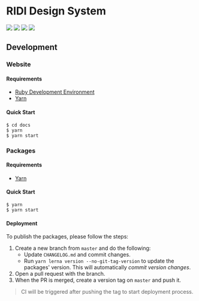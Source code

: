 # RIDI Design System

[![](https://img.shields.io/npm/v/@ridi/colors.svg?label=%40ridi%2Fcolors&style=flat)](https://www.npmjs.com/package/@ridi/colors)
[![](https://img.shields.io/npm/v/@ridi/web-icons.svg?label=%40ridi%2Fweb-icons&style=flat)](https://www.npmjs.com/package/@ridi/web-icons)
[![](https://img.shields.io/npm/v/@ridi/web-ui.svg?label=%40ridi%2Fweb-ui&style=flat)](https://www.npmjs.com/package/@ridi/web-ui)
[![](https://img.shields.io/travis/com/ridi/design-system.svg?label=travis&style=flat)](https://travis-ci.com/ridi/design-system)

## Development

### Website

#### Requirements
- [Ruby Development Environment](https://jekyllrb.com/docs/installation)
- [Yarn](https://yarnpkg.com)

#### Quick Start
```shell
$ cd docs
$ yarn
$ yarn start
```

### Packages

#### Requirements
- [Yarn](https://yarnpkg.com)

#### Quick Start
```shell
$ yarn
$ yarn start
```

#### Deployment
To publish the packages, please follow the steps:

1. Create a new branch from `master` and do the following:
   - Update `CHANGELOG.md` and commit changes.
   - Run `yarn lerna version --no-git-tag-version` to update the packages' version. This will automatically *commit version changes*.
1. Open a pull request with the branch.
1. When the PR is merged, create a version tag on `master` and push it.

> CI will be triggered after pushing the tag to start deployment process.
